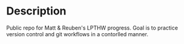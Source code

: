 # Description
Public repo for Matt &amp; Reuben's LPTHW progress. Goal is to practice version control and git workflows in a contorlled manner.
